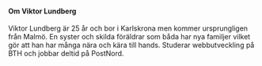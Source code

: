 #### Om Viktor Lundberg

Viktor Lundberg är 25 år och bor i Karlskrona men kommer ursprungligen från Malmö. En syster och skilda föräldrar som båda har nya familjer vilket gör att han har många nära och kära till hands. Studerar webbutveckling på BTH och jobbar deltid på PostNord.
